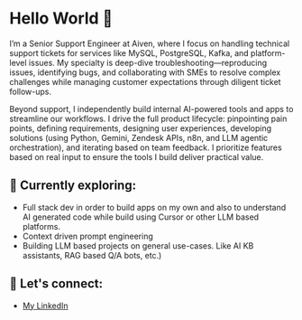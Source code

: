 # Hello World 👋
I’m a Senior Support Engineer at Aiven, where I focus on handling technical support tickets for services like MySQL, PostgreSQL, Kafka, and platform-level issues. My specialty is deep-dive troubleshooting—reproducing issues, identifying bugs, and collaborating with SMEs to resolve complex challenges while managing customer expectations through diligent ticket follow-ups.

Beyond support, I independently build internal AI-powered tools and apps to streamline our workflows. I drive the full product lifecycle: pinpointing pain points, defining requirements, designing user experiences, developing solutions (using Python, Gemini, Zendesk APIs, n8n, and LLM agentic orchestration), and iterating based on team feedback. I prioritize features based on real input to ensure the tools I build deliver practical value.

## 🚀 Currently exploring:
- Full stack dev in order to build apps on my own and also to understand AI generated code while build using Cursor or other LLM based platforms.
-  Context driven prompt engineering
- Building LLM based projects on general use-cases. Like AI KB assistants, RAG based Q/A bots, etc.)


## 🔗 Let's connect:
- [My LinkedIn](https://www.linkedin.com/in/surya-murugaian/)



